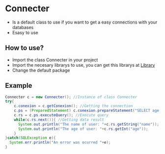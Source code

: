 # Connecter
 - Is a default class to use if you want to get a easy connections with your databases
 - Esasy to use

## How to use?
 - Import the class Connecter in your project
 - Import the necesary librarys to use, you can get this librarys at [Library](https://github.com/Angel-Ponce/java-helpers/tree/main/jars/mysql/mysql-connector)
 - Change the default package

## Example

```java
Connecter c = new Connecter(); //Instance of class Connecter
try{
    c.conexion = c.getConexion(); //Getting the connection
    c.ps = (PreparedStatement) c.conexion.prepareStatement("SELECT age, name FROM users_table"); //Some query to execute
    c.rs = c.ps.executeQuery(); //Execute query
    while(c.rs.next()){ //Getting data result
      System.out.println("The name of user: "+c.rs.getString("name"));
      System.out.println("The age of user: "+c.rs.getInt("age"));
    }
}catch(SQLException e){
  System.err.println("An error was ocurred "+e);
}
```
